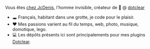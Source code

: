 Vous êtes [chez JcDenis](https://chez.jcdenis.fr "Mon blog"), l'homme invisible, créateur de :bug: @ [dotclear](https://git.dotclear.org/dev/dotclear)
  
* :hole: Français, habitant dans une grotte, je code pour le plaisir.
* :hearts: Mes passions varient au fil du temps, web, photo, musique, domotique, lego.
* :computer: Les dépôts présents ici sont principalements pour mes plugins [Dotclear](https://www.dotclear.org).
